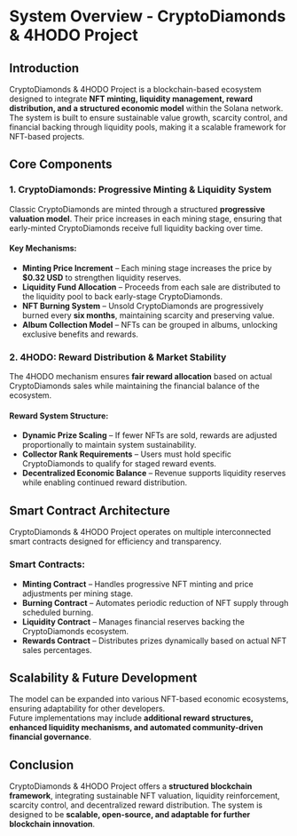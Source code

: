 # System Overview - CryptoDiamonds & 4HODO Project  

## Introduction  
CryptoDiamonds & 4HODO Project is a blockchain-based ecosystem designed to integrate **NFT minting, liquidity management, reward distribution, and a structured economic model** within the Solana network. The system is built to ensure sustainable value growth, scarcity control, and financial backing through liquidity pools, making it a scalable framework for NFT-based projects.  

## Core Components  

### 1. **CryptoDiamonds: Progressive Minting & Liquidity System**  
Classic CryptoDiamonds are minted through a structured **progressive valuation model**. Their price increases in each mining stage, ensuring that early-minted CryptoDiamonds receive full liquidity backing over time.  

#### Key Mechanisms:  
- **Minting Price Increment** – Each mining stage increases the price by **$0.32 USD** to strengthen liquidity reserves.  
- **Liquidity Fund Allocation** – Proceeds from each sale are distributed to the liquidity pool to back early-stage CryptoDiamonds.  
- **NFT Burning System** – Unsold CryptoDiamonds are progressively burned every **six months**, maintaining scarcity and preserving value.  
- **Album Collection Model** – NFTs can be grouped in albums, unlocking exclusive benefits and rewards.  

### 2. **4HODO: Reward Distribution & Market Stability**  
The 4HODO mechanism ensures **fair reward allocation** based on actual CryptoDiamonds sales while maintaining the financial balance of the ecosystem.  

#### Reward System Structure:  
- **Dynamic Prize Scaling** – If fewer NFTs are sold, rewards are adjusted proportionally to maintain system sustainability.  
- **Collector Rank Requirements** – Users must hold specific CryptoDiamonds to qualify for staged reward events.  
- **Decentralized Economic Balance** – Revenue supports liquidity reserves while enabling continued reward distribution.  

## Smart Contract Architecture  
CryptoDiamonds & 4HODO Project operates on multiple interconnected smart contracts designed for efficiency and transparency.  

### Smart Contracts:  
- **Minting Contract** – Handles progressive NFT minting and price adjustments per mining stage.  
- **Burning Contract** – Automates periodic reduction of NFT supply through scheduled burning.  
- **Liquidity Contract** – Manages financial reserves backing the CryptoDiamonds ecosystem.  
- **Rewards Contract** – Distributes prizes dynamically based on actual NFT sales percentages.  

## Scalability & Future Development  
The model can be expanded into various NFT-based economic ecosystems, ensuring adaptability for other developers.  
Future implementations may include **additional reward structures, enhanced liquidity mechanisms, and automated community-driven financial governance**.  

## Conclusion  
CryptoDiamonds & 4HODO Project offers a **structured blockchain framework**, integrating sustainable NFT valuation, liquidity reinforcement, scarcity control, and decentralized reward distribution. The system is designed to be **scalable, open-source, and adaptable for further blockchain innovation**.  
